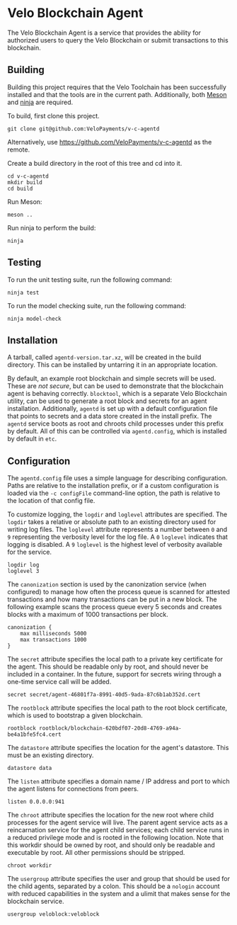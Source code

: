 Velo Blockchain Agent
=====================

The Velo Blockchain Agent is a service that provides the ability for authorized
users to query the Velo Blockchain or submit transactions to this blockchain.

Building
--------

Building this project requires that the Velo Toolchain has been successfully
installed and that the tools are in the current path.  Additionally, both
[Meson][meson] and [ninja][ninja] are required.

[meson]: https://mesonbuild.com/
[ninja]: https://ninja-build.org/

To build, first clone this project.

    git clone git@github.com:VeloPayments/v-c-agentd

Alternatively, use https://github.com/VeloPayments/v-c-agentd as the remote.

Create a build directory in the root of this tree and cd into it.

    cd v-c-agentd
    mkdir build
    cd build

Run Meson:

    meson ..

Run ninja to perform the build:

    ninja

Testing
-------

To run the unit testing suite, run the following command:

    ninja test

To run the model checking suite, run the following command:

    ninja model-check

Installation
------------

A tarball, called `agentd-version.tar.xz`, will be created in the build
directory.  This can be installed by untarring it in an appropriate location.

By default, an example root blockchain and simple secrets will be used.  These
are _not secure_, but can be used to demonstrate that the blockchain agent is
behaving correctly.  `blocktool`, which is a separate Velo Blockchain utility,
can be used to generate a root block and secrets for an agent installation.
Additionally, `agentd` is set up with a default configuration file that points
to secrets and a data store created in the install prefix.  The `agentd` service
boots as root and chroots child processes under this prefix by default.  All of
this can be controlled via `agentd.config`, which is installed by default in
`etc`.

Configuration
-------------

The `agentd.config` file uses a simple language for describing configuration.
Paths are relative to the installation prefix, or if a custom configuration is
loaded via the `-c configFile` command-line option, the path is relative to the
location of that config file.

To customize logging, the `logdir` and `loglevel` attributes are specified.
The `logdir` takes a relative or absolute path to an existing directory used for
writing log files.  The `loglevel` attribute represents a number between `0` and
`9` representing the verbosity level for the log file.  A `0` `loglevel`
indicates that logging is disabled.  A `9` `loglevel` is the highest level of
verbosity available for the service.

    logdir log
    loglevel 3

The `canonization` section is used by the canonization service (when configured)
to manage how often the process queue is scanned for attested transactions and
how many transactions can be put in a new block.  The following example scans
the process queue every 5 seconds and creates blocks with a maximum of 1000
transactions per block.

    canonization {
        max milliseconds 5000
        max transactions 1000
    }

The `secret` attribute specifies the local path to a private key certificate for
the agent.  This should be readable only by root, and should never be included
in a container.  In the future, support for secrets wiring through a one-time
service call will be added.

    secret secret/agent-46801f7a-8991-40d5-9ada-87c6b1ab352d.cert

The `rootblock` attribute specifies the local path to the root block
certificate, which is used to bootstrap a given blockchain.

    rootblock rootblock/blockchain-620bdf07-20d8-4769-a94a-be4a1bfe5fc4.cert

The `datastore` attribute specifies the location for the agent's datastore.
This must be an existing directory.

    datastore data

The `listen` attribute specifies a domain name / IP address and port to which
the agent listens for connections from peers.

    listen 0.0.0.0:941

The `chroot` attribute specifies the location for the new root where child
processes for the agent service will live.  The parent agent service acts as a
reincarnation service for the agent child services; each child service runs in a
reduced privilege mode and is rooted in the following location.  Note that this
workdir should be owned by root, and should only be readable and executable by
root.  All other permissions should be stripped.

    chroot workdir

The `usergroup` attribute specifies the user and group that should be used for
the child agents, separated by a colon.  This should be a `nologin` account with
reduced capabilities in the system and a ulimit that makes sense for the
blockchain service.

    usergroup veloblock:veloblock
